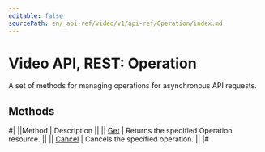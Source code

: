 ```yaml
---
editable: false
sourcePath: en/_api-ref/video/v1/api-ref/Operation/index.md
---
```


# Video API, REST: Operation

A set of methods for managing operations for asynchronous API requests.

## Methods

#|
||Method | Description ||
|| [Get](get.md) | Returns the specified Operation resource. ||
|| [Cancel](cancel.md) | Cancels the specified operation. ||
|#